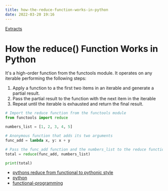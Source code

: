 ```yaml
---
title: how-the-reduce-function-works-in-python
date: 2022-03-20 19:16
---
```


[Extracts](Extracts.md)

# How the reduce() Function Works in Python

It's a high-order function from the functools module. It operates on any
iterable performing the following steps:

1. Apply a function to a the first two items in an iterable and generate a partial result.
2. Pass the partial result to the function with the next item in the iterable
3. Repeat until the iterable is exhausted and return the final result.

```python
# Import the reduce function from the functools module
from functools import reduce

numbers_list = [1, 2, 3, 4, 5]

# Anonymous function that adds its two arguments
func_add = lambda x, y: x + y

# Pass the func_add function and the numbers_list to the reduce function
total = reduce(func_add, numbers_list)

print(total)
```

-   [pythons reduce from functional to pythonic style](pythons-reduce-from-functional-to-pythonic-style.md)
-   [python](python.md)
-   [functional-programming](functional-programming.md)
